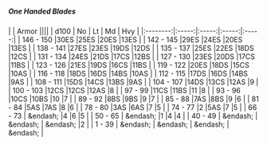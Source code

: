 ##### One Handed Blades

|      | Armor ||||
| d100 | No | Lt | Md | Hvy |
|:--------:|:-----:|:-----:|:-----:|:-----:|
| 146 - 150 |30ES |25ES |20ES |13ES |
| 142 - 145 |29ES |24ES |20ES |13ES |
| 138 - 141 |27ES |23ES |19DS |12DS |
| 135 - 137 |25ES |22ES |18DS |12CS |
| 131 - 134 |24ES |21DS |17CS |12BS |
| 127 - 130 |23ES |20DS |17CS |11BS |
| 123 - 126 |21ES |19DS |16CS |11BS |
| 119 - 122 |20ES |18DS |15CS |10AS |
| 116 - 118 |18DS |16DS |14BS |10AS |
| 112 - 115 |17DS |16DS |14BS |9AS |
| 108 - 111 |15DS |14CS |13BS |9AS |
| 104 - 107 |14DS |13CS |12AS |9 |
| 100 - 103 |12CS |12CS |12AS |8 |
| 97 - 99 |11CS |11BS |11 |8 |
| 93 - 96 |10CS |10BS |10 |7 |
| 89 - 92 |8BS |9BS |9 |7 |
| 85 - 88 |7AS |8BS |9 |6 |
| 81 - 84 |5AS |7AS |8 |6 |
| 78 - 80 |3AS |6AS |7 |5 |
| 74 - 77 |2 |5AS |7 |5 |
| 66 - 73 | &endash;  |4 |6 |5 |
| 50 - 65 | &endash;  |1 |4 |4 |
| 40 - 49 | &endash;  | &endash;  | &endash;  |2 |
| 1 - 39 | &endash;  | &endash;  | &endash;  | &endash;  |

